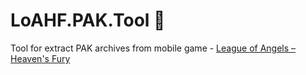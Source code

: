 # LoAHF.PAK.Tool :see_no_evil:
Tool for extract PAK archives from mobile game - [League of Angels – Heaven's Fury](https://store.steampowered.com/app/1379130)
